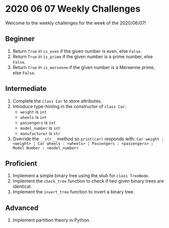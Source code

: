 # 2020 06 07 Weekly Challenges

Welcome to the weekly challenges for the week of the 2020/06/07!

## Beginner

1. Return `True` in `is_even` if the given number is even, else `False`.
2. Return `True` in `is_prime` if the given number is a prime number, else `False`.
3. Return `True` in `is_mersenne` if the given number is a Mersenne prime, else `False`.

## Intermediate

1. Complete the `class Car` to store attributes.
2. Introduce type-hinting in the constructor of `class Car`.
   - `weight` is `int`
   - `wheels` is `int`
   - `passengers` is `int`
   - `model_number` is `int`
   - `manufacturer` is `str`
3. Override the `__str__` method so `print(car)` responds with:
   `Car weight : <weight> ¦ Car wheels : <wheels> ¦ Passengers : <passengers> ¦ Model Number : <model_number>`

## Proficient

1. Implement a simple binary tree using the stub for `class TreeNode`.
2. Implement the `check_tree` function to check if two given binary trees are identical.
3. Implement the `invert_tree` function to invert a binary tree.

## Advanced

1. Implement partition theory in Python.
